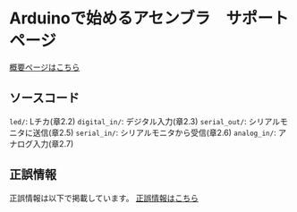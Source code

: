 # Arduinoで始めるアセンブラ　サポートページ

[概要ページはこちら](https://nikatech.nikachu.net/item/avrasm)

## ソースコード

`led/`: Lチカ(章2.2)
`digital_in/`: デジタル入力(章2.3)
`serial_out/`: シリアルモニタに送信(章2.5)
`serial_in/`: シリアルモニタから受信(章2.6)
`analog_in/`: アナログ入力(章2.7)

## 正誤情報

正誤情報は以下で掲載しています。
[正誤情報はこちら](https://nikatech.nikachu.net/item/avrasm#errata)


